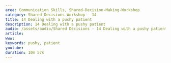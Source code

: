 ```yaml
---
area: Communication Skills, Shared-Decision-Making-Workshop
category: Shared Decisions Workshop - 14
title: 14 Dealing with a pushy patient
description: 14 Dealing with a pushy patient
audio: /assets/audio/Shared Decisions - 14 Dealing with a pushy patient. Dave Thompson - MQ.mp3
article: 
www: 
keywords: pushy, patient
youtube: 
duration: 10m 57s
--- 
```

